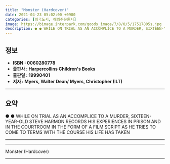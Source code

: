 ```yaml
---
title: "Monster (Hardcover)"
date: 2021-04-23 05:02:00 +0900
categories: [외국도서, 해외주문원서]
image: https://bimage.interpark.com/goods_image/7/8/0/5/17517805s.jpg
description: ● ● WHILE ON TRIAL AS AN ACCOMPLICE TO A MURDER, SIXTEEN-YEAR-OLD STEVE HARMON RECORDS HIS EXPERIENCES IN PRISON AND IN THE COURTROOM IN THE FORM OF A FILM SC
---
```


## **정보**

- **ISBN : 0060280778**
- **출판사 : Harpercollins Children's Books**
- **출판일 : 19990401**
- **저자 : Myers, Walter Dean/ Myers, Christopher (ILT)**

------



## **요약**

●  ●  WHILE ON TRIAL AS AN ACCOMPLICE TO A MURDER, SIXTEEN-YEAR-OLD STEVE HARMON RECORDS HIS EXPERIENCES IN PRISON AND IN THE COURTROOM IN THE FORM OF A FILM SCRIPT AS HE TRIES TO COME TO TERMS WITH THE COURSE HIS LIFE HAS TAKEN

------



------


Monster (Hardcover) 

------


